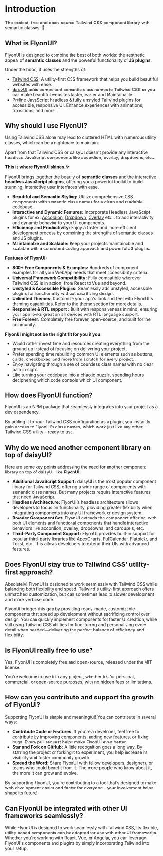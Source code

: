 # Introduction

The easiest, free and open-source Tailwind CSS component library with semantic classes. 🚀

## What is FlyonUI?

FlyonUI is designed to combine the best of both worlds: the aesthetic appeal of **semantic classes** and the powerful functionality of **JS plugins**.

Under the hood, it uses the strengths of:

- <a href="https://tailwindcss.com/" target="_blank" class="link link-primary font-semibold not-prose">Tailwind CSS</a>: A utility-first CSS framework that helps you build beautiful websites with ease.
- <a href="https://daisyui.com/" target="_blank" class="link link-primary font-semibold not-prose">daisyUI</a> adds component semantic class names to Tailwind CSS so you can make beautiful websites faster, easier and Maintainable.
- <a href="https://preline.co/plugins.html" target="_blank" class="link link-primary font-semibold not-prose">Preline</a> JavaScript headless & fully unstyled Tailwind plugins for accessible, responsive UI. Enhance experiences with animations, transitions, and more.

## Why should I use FlyonUI?

Using Tailwind CSS alone may lead to cluttered HTML with numerous utility classes, which can be a nightmare to maintain.

Apart from that Tailwind CSS or daisyUI doesn't provide any interactive headless JavaScript components like accordion, overlay, dropdowns, etc...

**This is where FlyonUI shines.✨**

FlyonUI brings together the beauty of **semantic classes** and the interactive **headless JavaScript plugins**, offering you a powerful toolkit to build stunning, interactive user interfaces with ease.

- **Beautiful and Semantic Styling:** Utilize comprehensive CSS components with semantic class names for a clean and readable codebase.
- **Interactive and Dynamic Features:** Incorporate Headless JavaScript plugins for ex: [Accordion](components/accordion/), [Dropdown](overlays/dropdown/), [Overlay](overlays/modal/) etc... to add interactivity and dynamic behavior to your UI components.
- **Efficiency and Productivity:** Enjoy a faster and more efficient development process by combining the strengths of semantic classes and JS plugins.
- **Maintainable and Scalable:** Keep your projects maintainable and scalable with a consistent coding approach and powerful JS plugins.

**Features of FlyonUI:**
- **800+ Free Components & Examples:** Hundreds of component examples for all your WebApp needs that meet accessibility criteria.
- **Universal Framework Compatibility:** Fully compatible wherever Tailwind CSS is in action, from React to Vue and beyond.
- **Unstyled & Accessible Plugins:** Seamlessly add unstyled, accessible plugins for functionality without sacrificing design.
- **Unlimited Themes:** Customize your app's look and feel with FlyonUI's theming capabilities. Refer to the [theme](customization/themes/) section for more details.
- **Responsive & RTL support :** Built with responsiveness in mind, ensuring your app looks great on all devices with RTL language support.
- **Free Forever:** Completely free forever, open-source, and built for the community.

**FlyonUI might not be the right fit for you if you:**

- Would rather invest time and resources creating everything from the ground up instead of focusing on delivering your project.
- Prefer spending time rebuilding common UI elements such as buttons, cards, checkboxes, and more from scratch for every project.
- Enjoy navigating through a sea of countless class names with no clear path in sight.
- Like turning your codebase into a chaotic puzzle, spending hours deciphering which code controls which UI component.

## How does FlyonUI function?
FlyonUI is an NPM package that seamlessly integrates into your project as a dev dependency. 

By adding it to your Tailwind CSS configuration as a plugin, you instantly gain access to FlyonUI's class names, which work just like any other Tailwind CSS utility—ready to use.

## Why do we need another component library on top of daisyUI?
Here are some key points addressing the need for another component library on top of daisyUI, like **FlyonUI**:

- **Additional JavaScript Support:** daisyUI is the most popular component library for Tailwind CSS, offering a wide range of components with semantic class names. But many projects require interactive features that need JavaScript.
- **Headless Architecture:** FlyonUI’s headless architecture allows developers to focus on functionality, providing greater flexibility when integrating components into any UI framework or design system.
- **Broader Component Set:** FlyonUI extends the component offering, with both UI elements and functional components that handle interactive behaviors like accordion, overlay, dropdowns, and carousels, etc.
- **Third-Party Component Support:** FlyonUI provides built-in support for popular third-party libraries like ApexCharts, FullCalendar, Flatpickr, and Toast, etc. This allows developers to extend their UIs with advanced features.


## Does FlyonUI stay true to Tailwind CSS' utility-first approach?
Absolutely! FlyonUI is designed to work seamlessly with Tailwind CSS while balancing both flexibility and speed. Tailwind's utility-first approach offers unmatched customization, but can sometimes lead to slower development and more verbose code. 

FlyonUI bridges this gap by providing ready-made, customizable components that speed up development without sacrificing control over design. You can quickly implement components for faster UI creation, while still using Tailwind CSS utilities for fine-tuning and personalizing every detail when needed—delivering the perfect balance of efficiency and flexibility.

## Is FlyonUI really free to use?
Yes, FlyonUI is completely free and open-source, released under the MIT license. 

You’re welcome to use it in any project, whether it’s for personal, commercial, or open-source purposes, with no hidden fees or limitations.

## How can you contribute and support the growth of FlyonUI?
Supporting FlyonUI is simple and meaningful! You can contribute in several ways:

- **Contribute Code or Features:** If you're a developer, feel free to contribute by improving components, adding new features, or fixing bugs. Every pull request helps make FlyonUI even better.
- **Star and Fork on GitHub:** A little recognition goes a long way. By starring the project or forking it to experiment, you help increase its visibility and foster community growth.
- **Spread the Word:** Share FlyonUI with fellow developers, designers, or teams who could benefit from it. The more people who know about it, the more it can grow and evolve.

By supporting FlyonUI, you’re contributing to a tool that’s designed to make web development easier and faster for everyone—your involvement helps shape its future!

## Can FlyonUI be integrated with other UI frameworks seamlessly?
While FlyonUI is designed to work seamlessly with Tailwind CSS, its flexible, utility-based components can be adapted for use with other UI frameworks. Whether you're working with React, Vue, or Angular, you can leverage FlyonUI's components and plugins by simply incorporating Tailwind into your setup.
